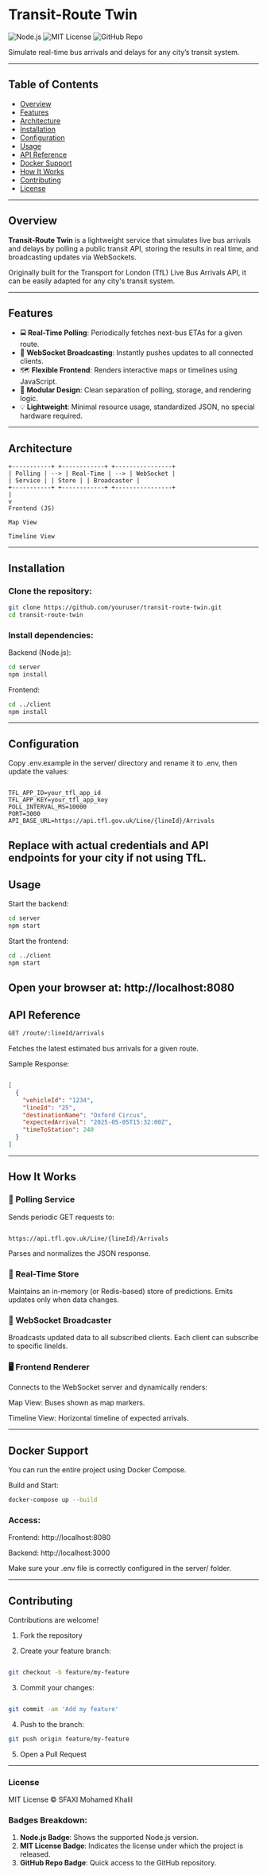 # Transit-Route Twin

![Node.js](https://img.shields.io/badge/Node.js-12.x-brightgreen)
![MIT License](https://img.shields.io/badge/License-MIT-blue)
![GitHub Repo](https://img.shields.io/badge/Repo-GitHub-blue)

Simulate real-time bus arrivals and delays for any city’s transit system.

---

## Table of Contents

- [Overview](#overview)
- [Features](#features)
- [Architecture](#architecture)
- [Installation](#installation)
- [Configuration](#configuration)
- [Usage](#usage)
- [API Reference](#api-reference)
- [Docker Support](#docker-support)
- [How It Works](#how-it-works)
- [Contributing](#contributing)
- [License](#license)

---

## Overview

**Transit-Route Twin** is a lightweight service that simulates live bus arrivals and delays by polling a public transit API, storing the results in real time, and broadcasting updates via WebSockets.

Originally built for the Transport for London (TfL) Live Bus Arrivals API, it can be easily adapted for any city's transit system.

---

## Features

- 🚍 **Real-Time Polling**: Periodically fetches next-bus ETAs for a given route.
- 📡 **WebSocket Broadcasting**: Instantly pushes updates to all connected clients.
- 🗺️ **Flexible Frontend**: Renders interactive maps or timelines using JavaScript.
- 🧩 **Modular Design**: Clean separation of polling, storage, and rendering logic.
- 💡 **Lightweight**: Minimal resource usage, standardized JSON, no special hardware required.

---

## Architecture
```text
+-----------+ +------------+ +----------------+
| Polling | --> | Real-Time | --> | WebSocket |
| Service | | Store | | Broadcaster |
+-----------+ +------------+ +----------------+
|
v
Frontend (JS)

Map View

Timeline View

```

---

## Installation

### Clone the repository:

```bash
git clone https://github.com/youruser/transit-route-twin.git
cd transit-route-twin
```

### Install dependencies:

Backend (Node.js):
```bash
cd server
npm install
```
Frontend:
```bash
cd ../client
npm install
```
---
## Configuration
Copy .env.example in the server/ directory and rename it to .env, then update the values:

```env

TFL_APP_ID=your_tfl_app_id
TFL_APP_KEY=your_tfl_app_key
POLL_INTERVAL_MS=10000
PORT=3000
API_BASE_URL=https://api.tfl.gov.uk/Line/{lineId}/Arrivals
```
Replace with actual credentials and API endpoints for your city if not using TfL.
---
## Usage
Start the backend:
```bash
cd server
npm start
```
Start the frontend:
```bash
cd ../client
npm start
```
Open your browser at: http://localhost:8080
---
## API Reference
```bash
GET /route/:lineId/arrivals
```
Fetches the latest estimated bus arrivals for a given route.

Sample Response:
```json

[
  {
    "vehicleId": "1234",
    "lineId": "25",
    "destinationName": "Oxford Circus",
    "expectedArrival": "2025-05-05T15:32:00Z",
    "timeToStation": 240
  }
]
```
---
## How It Works
### 🔁 Polling Service
Sends periodic GET requests to:

```arduino

https://api.tfl.gov.uk/Line/{lineId}/Arrivals
```
Parses and normalizes the JSON response.
### 🧠 Real-Time Store
Maintains an in-memory (or Redis-based) store of predictions. Emits updates only when data changes.

### 📢 WebSocket Broadcaster
Broadcasts updated data to all subscribed clients. Each client can subscribe to specific lineIds.

### 🖥️ Frontend Renderer
Connects to the WebSocket server and dynamically renders:

Map View: Buses shown as map markers.

Timeline View: Horizontal timeline of expected arrivals.

---
## Docker Support
You can run the entire project using Docker Compose.

Build and Start:
```bash
docker-compose up --build
```
### Access:
Frontend: http://localhost:8080

Backend: http://localhost:3000

Make sure your .env file is correctly configured in the server/ folder.

---
## Contributing
Contributions are welcome!

1. Fork the repository

2. Create your feature branch:

```bash

git checkout -b feature/my-feature
```
3. Commit your changes:

```bash

git commit -am 'Add my feature'
```
4. Push to the branch:
```bash
git push origin feature/my-feature
```
5. Open a Pull Request

---
### License
MIT License © SFAXI Mohamed Khalil

### Badges Breakdown:
1. **Node.js Badge**: Shows the supported Node.js version.
2. **MIT License Badge**: Indicates the license under which the project is released.
3. **GitHub Repo Badge**: Quick access to the GitHub repository.
